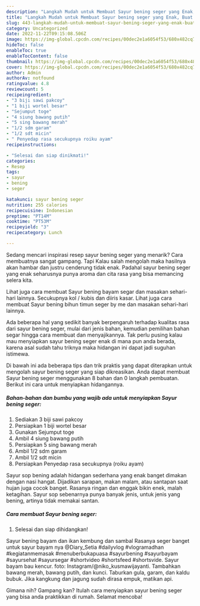 ```yaml
---
description: "Langkah Mudah untuk Membuat Sayur bening seger yang Enak, Buat Buka Puasa Lezat Sekali"
title: "Langkah Mudah untuk Membuat Sayur bening seger yang Enak, Buat Buka Puasa Lezat Sekali"
slug: 443-langkah-mudah-untuk-membuat-sayur-bening-seger-yang-enak-buat-buka-puasa-lezat-sekali
category: Uncategorized
date: 2022-11-22T09:15:08.506Z
image: https://img-global.cpcdn.com/recipes/00dec2e1a6054f53/680x482cq70/sayur-bening-seger-foto-resep-utama.jpg
hideToc: false
enableToc: true
enableTocContent: false
thumbnail: https://img-global.cpcdn.com/recipes/00dec2e1a6054f53/680x482cq70/sayur-bening-seger-foto-resep-utama.jpg
cover: https://img-global.cpcdn.com/recipes/00dec2e1a6054f53/680x482cq70/sayur-bening-seger-foto-resep-utama.jpg
author: Admin
authorAv: notfound
ratingvalue: 4.8
reviewcount: 5
recipeingredient:
- "3 biji sawi pakcoy"
- "1 biji wortel besar"
- "Sejumput toge"
- "4 siung bawang putih"
- "5 sing bawang merah"
- "1/2 sdm garam"
- "1/2 sdt micin"
- " Penyedap rasa secukupnya roiku ayam"
recipeinstructions:

- "Selesai dan siap dinikmati!"
categories:
- Resep
tags:
- sayur
- bening
- seger

katakunci: sayur bening seger 
nutrition: 255 calories
recipecuisine: Indonesian
preptime: "PT14M"
cooktime: "PT53M"
recipeyield: "3"
recipecategory: Lunch

---
```



Sedang mencari inspirasi resep sayur bening seger yang menarik? Cara membuatnya sangat gampang. Tapi Kalau salah mengolah maka hasilnya akan hambar dan justru cenderung tidak enak. Padahal sayur bening seger yang enak seharusnya punya aroma dan cita rasa yang bisa memancing selera kita.


Lihat juga cara membuat Sayur bening bayam segar dan masakan sehari-hari lainnya. Secukupnya kol / kubis dan diiris kasar. Lihat juga cara membuat Sayur bening bihun timun seger by me dan masakan sehari-hari lainnya.

Ada beberapa hal yang sedikit banyak berpengaruh terhadap kualitas rasa dari sayur bening seger, mulai dari jenis bahan, kemudian pemilihan bahan segar hingga cara membuat dan menyajikannya. Tak perlu pusing kalau mau menyiapkan sayur bening seger enak di mana pun anda berada, karena asal sudah tahu triknya maka hidangan ini dapat jadi suguhan istimewa.


Di bawah ini ada beberapa tips dan trik praktis yang dapat diterapkan untuk mengolah sayur bening seger yang siap dikreasikan. Anda dapat membuat Sayur bening seger menggunakan 8 bahan dan 0 langkah pembuatan. Berikut ini cara untuk menyiapkan hidangannya.

<!--inarticleads1-->

##### Bahan-bahan dan bumbu yang wajib ada untuk menyiapkan Sayur bening seger:

1. Sediakan 3 biji sawi pakcoy
1. Persiapkan 1 biji wortel besar
1. Gunakan Sejumput toge
1. Ambil 4 siung bawang putih
1. Persiapkan 5 sing bawang merah
1. Ambil 1/2 sdm garam
1. Ambil 1/2 sdt micin
1. Persiapkan  Penyedap rasa secukupnya (roiku ayam)


Sayur sop bening adalah hidangan sederhana yang enak banget dimakan dengan nasi hangat. Dijadikan sarapan, makan malam, atau santapan saat hujan juga cocok banget. Rasanya ringan dan enggak bikin enek, malah ketagihan. Sayur sop sebenarnya punya banyak jenis, untuk jenis yang bening, artinya tidak memakai santan. 

<!--inarticleads2-->

##### Cara membuat Sayur bening seger:


1. Selesai dan siap dihidangkan!

Sayur bening bayam dan ikan kembung dan sambal Rasanya seger banget untuk sayur bayam nya @Diary_Setia #dailyvlog #vlogramadhan #kegiatanmemasak #menuberbukapuasa #sayurbening #sayurbayam #sayursehat #sayursegar #shortvideo #shortsfeed #shortsvide. Sayur bayam bau kencur. foto: Instagram/@niko_kusmawijayanti. Tambahkan bawang merah, bawang putih, dan kunci. Taburkan gula, garam, dan kaldu bubuk. Jika kangkung dan jagung sudah dirasa empuk, matikan api. 

Gimana nih? Gampang kan? Itulah cara menyiapkan sayur bening seger yang bisa anda praktikkan di rumah. Selamat mencoba!

